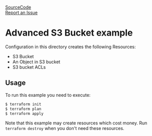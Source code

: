 [SourceCode](https://github.com/nclouds/terraform-aws-s3-bucket/tree/v0.1.2/examples/advanced)   
[Report an Issue](https://github.com/nclouds/terraform-aws-s3-bucket/issues)

# Advanced S3 Bucket example

Configuration in this directory creates the following Resources:
- S3 Bucket
- An Object in S3 bucket
- S3 bucket ACLs

## Usage

To run this example you need to execute:

```bash
$ terraform init
$ terraform plan
$ terraform apply
```

Note that this example may create resources which cost money. Run `terraform destroy` when you don't need these resources.
